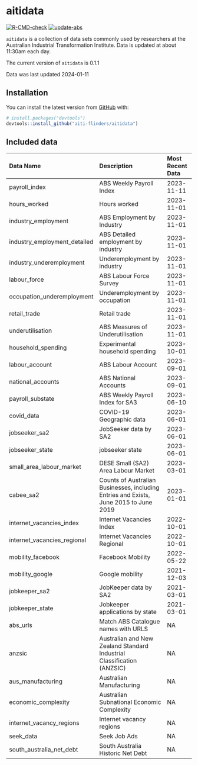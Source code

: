 
<!-- README.md is generated from README.Rmd. Please edit that file -->

# aitidata

<!-- badges: start -->

[![R-CMD-check](https://github.com/aiti-flinders/aitidata/actions/workflows/R-CMD-check.yaml/badge.svg?branch=data_prep)](https://github.com/aiti-flinders/aitidata/actions/workflows/R-CMD-check.yaml)
[![update-abs](https://github.com/aiti-flinders/aitidata/workflows/update-abs/badge.svg)](https://github.com/aiti-flinders/aitidata/actions)

<!-- badges: end -->

`aitidata` is a collection of data sets commonly used by researchers at
the Australian Industrial Transformation Institute. Data is updated at
about 11:30am each day.

The current version of `aitidata` is 0.1.1

Data was last updated 2024-01-11

## Installation

You can install the latest version from [GitHub](https://github.com/)
with:

``` r
# install.packages("devtools")
devtools::install_github("aiti-flinders/aitidata")
```

## Included data

| Data Name                    | Description                                                                           | Most Recent Data |
|:-----------------------------|:--------------------------------------------------------------------------------------|:-----------------|
| payroll_index                | ABS Weekly Payroll Index                                                              | 2023-11-11       |
| hours_worked                 | Hours worked                                                                          | 2023-11-01       |
| industry_employment          | ABS Employment by Industry                                                            | 2023-11-01       |
| industry_employment_detailed | ABS Detailed employment by industry                                                   | 2023-11-01       |
| industry_underemployment     | Underemployment by industry                                                           | 2023-11-01       |
| labour_force                 | ABS Labour Force Survey                                                               | 2023-11-01       |
| occupation_underemployment   | Underemployment by occupation                                                         | 2023-11-01       |
| retail_trade                 | Retail trade                                                                          | 2023-11-01       |
| underutilisation             | ABS Measures of Underutilisation                                                      | 2023-11-01       |
| household_spending           | Experimental household spending                                                       | 2023-10-01       |
| labour_account               | ABS Labour Account                                                                    | 2023-09-01       |
| national_accounts            | ABS National Accounts                                                                 | 2023-09-01       |
| payroll_substate             | ABS Weekly Payroll Index for SA3                                                      | 2023-06-10       |
| covid_data                   | COVID-19 Geographic data                                                              | 2023-06-01       |
| jobseeker_sa2                | JobSeeker data by SA2                                                                 | 2023-06-01       |
| jobseeker_state              | jobseeker state                                                                       | 2023-06-01       |
| small_area_labour_market     | DESE Small (SA2) Area Labour Market                                                   | 2023-03-01       |
| cabee_sa2                    | Counts of Australian Businesses, including Entries and Exists, June 2015 to June 2019 | 2023-01-01       |
| internet_vacancies_index     | Internet Vacancies Index                                                              | 2022-10-01       |
| internet_vacancies_regional  | Internet Vacancies Regional                                                           | 2022-10-01       |
| mobility_facebook            | Facebook Mobility                                                                     | 2022-05-22       |
| mobility_google              | Google mobility                                                                       | 2021-12-03       |
| jobkeeper_sa2                | JobKeeper data by SA2                                                                 | 2021-03-01       |
| jobkeeper_state              | Jobkeeper applications by state                                                       | 2021-03-01       |
| abs_urls                     | Match ABS Catalogue names with URLS                                                   | NA               |
| anzsic                       | Australian and New Zealand Standard Industrial Classification (ANZSIC)                | NA               |
| aus_manufacturing            | Australian Manufacturing                                                              | NA               |
| economic_complexity          | Australian Subnational Economic Complexity                                            | NA               |
| internet_vacancy_regions     | Internet vacancy regions                                                              | NA               |
| seek_data                    | Seek Job Ads                                                                          | NA               |
| south_australia_net_debt     | South Australia Historic Net Debt                                                     | NA               |
